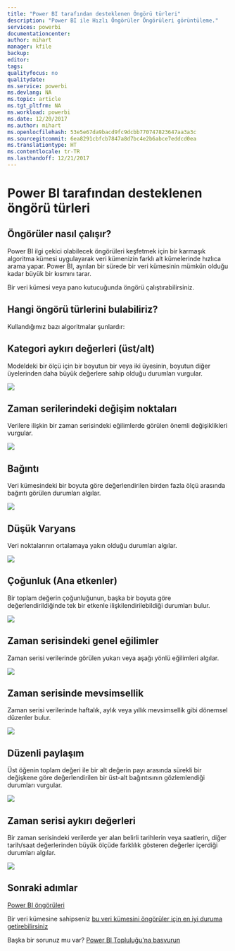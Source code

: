 ```yaml
---
title: "Power BI tarafından desteklenen Öngörü türleri"
description: "Power BI ile Hızlı Öngörüler Öngörüleri görüntüleme."
services: powerbi
documentationcenter: 
author: mihart
manager: kfile
backup: 
editor: 
tags: 
qualityfocus: no
qualitydate: 
ms.service: powerbi
ms.devlang: NA
ms.topic: article
ms.tgt_pltfrm: NA
ms.workload: powerbi
ms.date: 12/20/2017
ms.author: mihart
ms.openlocfilehash: 53e5e67da9bacd9fc9dcbb770747823647aa3a3c
ms.sourcegitcommit: 6ea8291cbfcb7847a8d7bc4e2b6abce7eddcd0ea
ms.translationtype: HT
ms.contentlocale: tr-TR
ms.lasthandoff: 12/21/2017
---
```

# <a name="types-of-insights-supported-by-power-bi"></a>Power BI tarafından desteklenen öngörü türleri
## <a name="how-does-insights-work"></a>Öngörüler nasıl çalışır?
Power BI ilgi çekici olabilecek öngörüleri keşfetmek için bir karmaşık algoritma kümesi uygulayarak veri kümenizin farklı alt kümelerinde hızlıca arama yapar. Power BI, ayrılan bir sürede bir veri kümesinin mümkün olduğu kadar büyük bir kısmını tarar.

Bir veri kümesi veya pano kutucuğunda öngörü çalıştırabilirsiniz.   

## <a name="what-types-of-insights-can-we-find"></a>Hangi öngörü türlerini bulabiliriz?
Kullandığımız bazı algoritmalar şunlardır:

## <a name="category-outliers-topbottom"></a>Kategori aykırı değerleri (üst/alt)
Modeldeki bir ölçü için bir boyutun bir veya iki üyesinin, boyutun diğer üyelerinden daha büyük değerlere sahip olduğu durumları vurgular.  

![](media/service-insight-types/pbi_auto_insight_types_category_outliers.png)

## <a name="change-points-in-a-time-series"></a>Zaman serilerindeki değişim noktaları
Verilere ilişkin bir zaman serisindeki eğilimlerde görülen önemli değişiklikleri vurgular.

![](media/service-insight-types/pbi_auto_insight_types_changepoint.png)

## <a name="correlation"></a>Bağıntı
Veri kümesindeki bir boyuta göre değerlendirilen birden fazla ölçü arasında bağıntı görülen durumları algılar.

![](media/service-insight-types/pbi_auto_insight_types_correlation.png)

## <a name="low-variance"></a>Düşük Varyans
Veri noktalarının ortalamaya yakın olduğu durumları algılar.

![](media/service-insight-types/power-bi-low-variance.png)

## <a name="majority-major-factors"></a>Çoğunluk (Ana etkenler)
Bir toplam değerin çoğunluğunun, başka bir boyuta göre değerlendirildiğinde tek bir etkenle ilişkilendirilebildiği durumları bulur.  

![](media/service-insight-types/pbi_auto_insight_types_majority.png)

## <a name="overall-trends-in-time-series"></a>Zaman serisindeki genel eğilimler
Zaman serisi verilerinde görülen yukarı veya aşağı yönlü eğilimleri algılar.

![](media/service-insight-types/pbi_auto_insight_types_trend.png)

## <a name="seasonality-in-time-series"></a>Zaman serisinde mevsimsellik
Zaman serisi verilerinde haftalık, aylık veya yıllık mevsimsellik gibi dönemsel düzenler bulur.

![](media/service-insight-types/pbi_auto_insight_types_seasonality_new.png)

## <a name="steady-share"></a>Düzenli paylaşım
Üst öğenin toplam değeri ile bir alt değerin payı arasında sürekli bir değişkene göre değerlendirilen bir üst-alt bağıntısının gözlemlendiği durumları vurgular.

![](media/service-insight-types/pbi_auto_insight_types_steadyshare.png)

## <a name="time-series-outliers"></a>Zaman serisi aykırı değerleri
Bir zaman serisindeki verilerde yer alan belirli tarihlerin veya saatlerin, diğer tarih/saat değerlerinden büyük ölçüde farklılık gösteren değerler içerdiği durumları algılar.

![](media/service-insight-types/pbi_auto_insight_types_time_series_outliers.png)

## <a name="next-steps"></a>Sonraki adımlar
[Power BI öngörüleri](service-insights.md)

Bir veri kümesine sahipseniz [bu veri kümesini öngörüler için en iyi duruma getirebilirsiniz](service-insights-optimize.md)

Başka bir sorunuz mu var? [Power BI Topluluğu'na başvurun](http://community.powerbi.com/)


